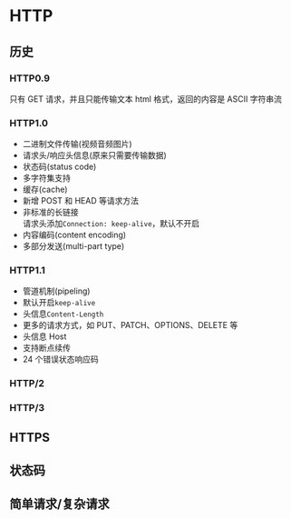 # HTTP

## 历史
### HTTP0.9
只有 GET 请求，并且只能传输文本 html 格式，返回的内容是 ASCII 字符串流
### HTTP1.0
- 二进制文件传输(视频音频图片)
- 请求头/响应头信息(原来只需要传输数据)
- 状态码(status code)
- 多字符集支持
- 缓存(cache)
- 新增 POST 和 HEAD 等请求方法
- 非标准的长链接  
  请求头添加`Connection: keep-alive`，默认不开启
- 内容编码(content encoding)
- 多部分发送(multi-part type)
### HTTP1.1
- 管道机制(pipeling)
- 默认开启`keep-alive`
- 头信息`Content-Length`
- 更多的请求方式，如 PUT、PATCH、OPTIONS、DELETE 等
- 头信息 Host
- 支持断点续传
- 24 个错误状态响应码
### HTTP/2
### HTTP/3
## HTTPS
## 状态码
## 简单请求/复杂请求